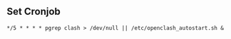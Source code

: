 ## Set Cronjob

<pre><code>*/5 * * * * pgrep clash > /dev/null || /etc/openclash_autostart.sh &</code></pre>

